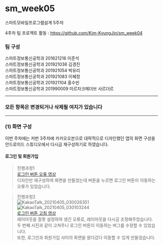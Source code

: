 # sm_week05
스마트모바일프로그램설계 5주차   

4주차 팀 프로젝트 활동 : https://github.com/Kim-KyungJin/sm_week04

### 팀 구성   
스마트정보통신공학과 201621216 이준석   
스마트정보통신공학과 201921036 김경진   
스마트정보통신공학과 201921054 박유리   
스마트정보통신공학과 201921083 이혜정   
스마트정보통신공학과 201921104 홍수빈    
스마트정보통신공학과 201990009 미르자크메더브 사르더르    

   ***   
### 모든 항목은 변경되거나 삭제될 여지가 있습니다   
   ***   

### (1) 화면 구성   

이번 주차에는 저번 3주차에 카카오오븐으로 대략적으로 디자인했던 앱의 화면 구성을 안드로이드 스튜디오에서 다시금 재구성하기로 하였습니다.

#### 로그인 및 회원가입   
>진행과정1   
>[로그인 버튼 오류 영상](https://user-images.githubusercontent.com/57963888/113570612-ae8d2300-964f-11eb-8f60-1ff293280433.mp4 "새탭에서 동영상 재생")   
>디자인만 재구성하여 화면을 만들었는데 버튼을 누르면 로그인 버튼이 이동하는 오류가 있었습니다.

>진행과정2   
>![KakaoTalk_20210405_030026351](https://user-images.githubusercontent.com/57963888/113570576-9d441680-964f-11eb-8eab-9343d22cf074.png)
>![KakaoTalk_20210405_030103244](https://user-images.githubusercontent.com/57963888/113570636-b351d700-964f-11eb-982c-82081ef27bbc.png)   
>[로그인 버튼 고침 영상](https://user-images.githubusercontent.com/57963888/113570637-b5b43100-964f-11eb-9ebb-21628dc73342.mp4 "새탭에서 동영상 재생")   
>레이아웃을 잘못 설정하여 생긴 오류로, 레이아웃을 다시금 조정해주었습니다.   
>두 번째 사진과 같이 고쳐주니 로그인 버튼이 이동하는 버그를 수정할 수 있었습니다.   
>또한, 로그인과 회원가입 사이의 화면을 왔다갔다 이동할 수 있게 만들었습니다.   


